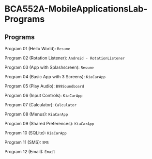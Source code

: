 # BCA552A-MobileApplicationsLab-Programs


## Programs

Program 01 (Hello World): `Resume`

Program 02 (Rotation Listener): `Android - RotationListener`

Program 03 (App with Splashscreen): `Resume`

Program 04 (Basic App with 3 Screens): `KiaCarApp`

Program 05 (Play Audio): `B99Soundboard`

Program 06 (Input Controls): `KiaCarApp`

Program 07 (Calculator): `Calculator`

Program 08 (Menus): `KiaCarApp`

Program 09 (Shared Preferences): `KiaCarApp`

Program 10 (SQLite): `KiaCarApp`

Program 11 (SMS): `SMS`

Program 12 (Email): `Email`
